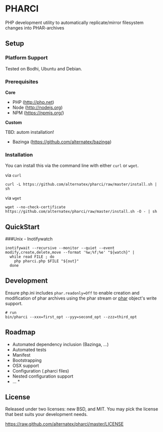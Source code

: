 PHARCI
=============

PHP development utility to automatically replicate/mirror filesystem changes into PHAR-archives

Setup
-----

### Platform Support

Tested on Bodhi, Ubuntu and Debian.

### Prerequisites

**Core**

* PHP (http://php.net)
* Node (http://nodejs.org)
* NPM (https://npmjs.org/)

**Custom**

TBD: autom installation!

* Bazinga (https://github.com/alternatex/bazinga)

### Installation

You can install this via the command line with either `curl` or `wget`.

via `curl`

`curl -L https://github.com/alternatex/pharci/raw/master/install.sh | sh`

via `wget`

`wget --no-check-certificate https://github.com/alternatex/pharci/raw/master/install.sh -O - | sh`

QuickStart
-------------

###Unix - Inotifywatch

```shell
inotifywait --recursive --monitor --quiet --event modify,create,delete,move --format '%w;%f;%e' "${watch}" |
  while read FILE ; do
    php pharci.php $FILE "${out}"
  done
```

Development
-------------

Ensure php.ini includes `phar.readonly=Off` to enable creation and modification of phar archives using the phar stream or [phar](http://php.net/manual/ru/class.phar.php) object's write support.

```shell
# run
bin/pharci --xxx=first_opt --yyy=second_opt --zzz=third_opt
```

Roadmap
-------------
- Automated dependency inclusion (Bazinga, ...)
- Automated tests
- Manifest
- Bootstrapping
- OSX support
- Configuration (.pharci files)
- Nested configuration support 
- ... *

License
-------------
Released under two licenses: new BSD, and MIT. You may pick the
license that best suits your development needs.

https://raw.github.com/alternatex/pharci/master/LICENSE